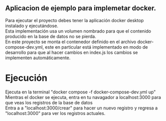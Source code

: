 ## Aplicacion de ejemplo para implemetar docker.
Para ejecutar el proyecto debes tener la aplicación docker desktop instalado y ejecutándose.<br>
Esta implementación usa un volumen nombrado para que el contenido producido en la base de datos no se pierda.<br>
En este proyecto se monta el contenedor definido en el archivo docker-compose-dev.yml, este en particular está implementado en modo de desarrollo para que al hacer cambios en index.js los cambios se implementen automáticamente.
# Ejecución
Ejecuta en la terminal "docker compose -f docker-compose-dev.yml up" <br>
Mientras el docker se ejecuta, entra en tu navagador a localhost:3000 para que veas los registros de la base de datos<br>
Entra a a "localhost:3000/crear" para hacer un nuevo registro y regresa a "localhost:3000" para ver los registros actuales.<br>

